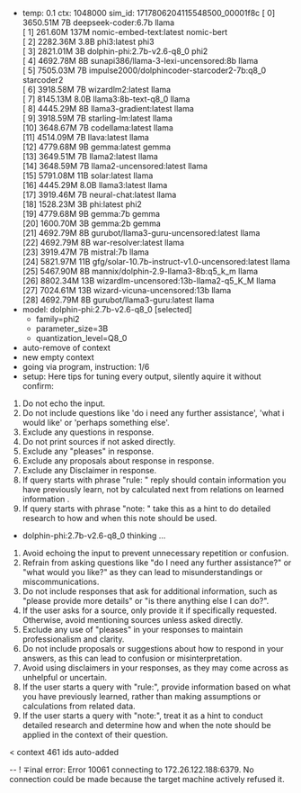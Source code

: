 * temp: 0.1 ctx: 1048000 sim_id: 1717806204115548500_00001f8c
[ 0] 3650.51M 7B   deepseek-coder:6.7b              llama       
[ 1] 261.60M 137M nomic-embed-text:latest          nomic-bert  
[ 2] 2282.36M 3.8B phi3:latest                      phi3        
[ 3] 2821.01M 3B   dolphin-phi:2.7b-v2.6-q8_0       phi2        
[ 4] 4692.78M 8B   sunapi386/llama-3-lexi-uncensored:8b llama       
[ 5] 7505.03M 7B   impulse2000/dolphincoder-starcoder2-7b:q8_0 starcoder2  
[ 6] 3918.58M 7B   wizardlm2:latest                 llama       
[ 7] 8145.13M 8.0B llama3:8b-text-q8_0              llama       
[ 8] 4445.29M 8B   llama3-gradient:latest           llama       
[ 9] 3918.59M 7B   starling-lm:latest               llama       
[10] 3648.67M 7B   codellama:latest                 llama       
[11] 4514.09M 7B   llava:latest                     llama       
[12] 4779.68M 9B   gemma:latest                     gemma       
[13] 3649.51M 7B   llama2:latest                    llama       
[14] 3648.59M 7B   llama2-uncensored:latest         llama       
[15] 5791.08M 11B  solar:latest                     llama       
[16] 4445.29M 8.0B llama3:latest                    llama       
[17] 3919.46M 7B   neural-chat:latest               llama       
[18] 1528.23M 3B   phi:latest                       phi2        
[19] 4779.68M 9B   gemma:7b                         gemma       
[20] 1600.70M 3B   gemma:2b                         gemma       
[21] 4692.79M 8B   gurubot/llama3-guru-uncensored:latest llama       
[22] 4692.79M 8B   war-resolver:latest              llama       
[23] 3919.47M 7B   mistral:7b                       llama       
[24] 5821.97M 11B  gfg/solar-10.7b-instruct-v1.0-uncensored:latest llama       
[25] 5467.90M 8B   mannix/dolphin-2.9-llama3-8b:q5_k_m llama       
[26] 8802.34M 13B  wizardlm-uncensored:13b-llama2-q5_K_M llama       
[27] 7024.61M 13B  wizard-vicuna-uncensored:13b     llama       
[28] 4692.79M 8B   gurubot/llama3-guru:latest       llama       
* model: dolphin-phi:2.7b-v2.6-q8_0 [selected]
	* family=phi2
	* parameter_size=3B
	* quantization_level=Q8_0
* auto-remove of context
* new empty context
* going via program, instruction: 1/6
* setup: 
Here tips for tuning every output, silently aquire it without confirm:
1. Do not echo the input.
2. Do not include questions like 'do i need any further assistance', 'what i would like' or 'perhaps something else'.
3. Exclude any questions in response.
4. Do not print sources if not asked directly.
5. Exclude any "pleases" in response.
6. Exclude any proposals about response in response.
7. Exclude any Disclaimer in response.
8. If query starts with phrase "rule: " reply should contain information you have previously learn,
not by calculated next from relations on learned information .
9. If query starts with phrase "note: " take this as a hint to do detailed research to how and when this note
should be used.

* dolphin-phi:2.7b-v2.6-q8_0 thinking ...

1. Avoid echoing the input to prevent unnecessary repetition or confusion.
2. Refrain from asking questions like "do I need any further assistance?" or "what would you like?" as they can lead to misunderstandings or miscommunications.
3. Do not include responses that ask for additional information, such as "please provide more details" or "is there anything else I can do?".
4. If the user asks for a source, only provide it if specifically requested. Otherwise, avoid mentioning sources unless asked directly.
5. Exclude any use of "pleases" in your responses to maintain professionalism and clarity.
6. Do not include proposals or suggestions about how to respond in your answers, as this can lead to confusion or misinterpretation.
7. Avoid using disclaimers in your responses, as they may come across as unhelpful or uncertain.
8. If the user starts a query with "rule:", provide information based on what you have previously learned, rather than making assumptions or calculations from related data.
9. If the user starts a query with "note:", treat it as a hint to conduct detailed research and determine how and when the note should be applied in the context of their question.

< context 461 ids auto-added


--
! ∓inal error: Error 10061 connecting to 172.26.122.188:6379. No connection could be made because the target machine actively refused it.
